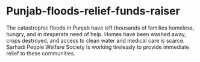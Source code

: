 # Punjab-floods-relief-funds-raiser
The catastrophic floods in Punjab have left thousands of families homeless, hungry, and in desperate need of help. Homes have been washed away, crops destroyed, and access to clean water and medical care is scarce. Sarhadi People Welfare Society is working tirelessly to provide immediate relief to these communities.
